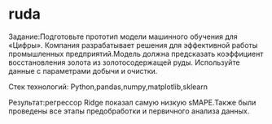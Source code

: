 # ruda


Задание:Подготовьте прототип модели машинного обучения для «Цифры». Компания разрабатывает решения для эффективной работы промышленных предприятий.Модель должна предсказать коэффициент восстановления золота из золотосодержащей руды. Используйте данные с параметрами добычи и очистки.


Стек технологий: Python,pandas,numpy,matplotlib,sklearn

Результат:регрессор Ridge показал самую низкую sMAPE.Также были проведены все этапы предобработки и первичного анализа данных.
